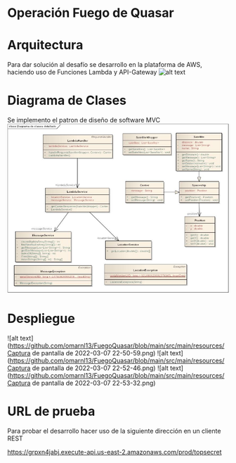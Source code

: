 # Operación Fuego de Quasar



# Arquitectura
Para dar solución al desafío se desarrollo en la plataforma de AWS, haciendo uso de Funciones Lambda y API-Gateway
![alt text](https://arnoldgalovics.com/wp-content/uploads/2021/03/api_gw_lambda_java11_aws_architecture.png)

# Diagrama de Clases
Se implemento el patron de diseño de software MVC
![alt text](https://github.com/omarnl13/FuegoQuasar/blob/main/src/main/resources/DiagramaQuasar.jpg)

# Despliegue
![alt text](https://github.com/omarnl13/FuegoQuasar/blob/main/src/main/resources/Captura de pantalla de 2022-03-07 22-50-59.png)
![alt text](https://github.com/omarnl13/FuegoQuasar/blob/main/src/main/resources/Captura de pantalla de 2022-03-07 22-52-46.png)
![alt text](https://github.com/omarnl13/FuegoQuasar/blob/main/src/main/resources/Captura de pantalla de 2022-03-07 22-53-32.png)

# URL de prueba
Para probar el desarrollo hacer uso de la siguiente dirección en un cliente REST

https://grpxn4jabj.execute-api.us-east-2.amazonaws.com/prod/topsecret

